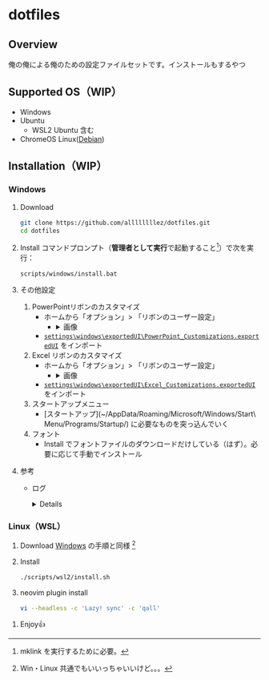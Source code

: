 # dotfiles

## Overview
俺の俺による俺のための設定ファイルセットです。インストールもするやつ

## Supported OS（WIP）
- Windows
- Ubuntu
    - WSL2 Ubuntu 含む
- ChromeOS Linux([Debian](https://support.google.com/chromebook/answer/9145439))

## Installation（WIP）

### Windows

1. Download

   ```bash
   git clone https://github.com/allllllllez/dotfiles.git
   cd dotfiles
   ```

1. Install
   コマンドプロンプト（**管理者として実行**で起動すること[^1]）で次を実行：

   ```command
   scripts/windows/install.bat
   ```

1. その他設定
    1. PowerPointリボンのカスタマイズ
        - ホームから「オプション」> 「リボンのユーザー設定」
            - <details>
              <summary>画像</summary>

              ![alt text](images/image_1.png)
              </details>
        - [`settings\windows\exportedUI\PowerPoint_Customizations.exportedUI`](./settings/windows/exportedUI/PowerPoint_Customizations.exportedUI) をインポート
    1. Excel リボンのカスタマイズ
        - ホームから「オプション」> 「リボンのユーザー設定」
            - <details>
              <summary>画像</summary>

              ![alt text](images/image_2.png)
              </details>
        - [`settings\windows\exportedUI\Excel_Customizations.exportedUI`](./settings/windows/exportedUI/Excel_Customizations.exportedUI) をインポート
    1. スタートアップメニュー
        - [スタートアップ](~/AppData/Roaming/Microsoft/Windows/Start\ Menu/Programs/Startup/) に必要なものを突っ込んでいく
    1. フォント
        - Install でフォントファイルのダウンロードだけしている（はず）。必要に応じて手動でインストール

1. 参考
    - ログ  
      <details>

      ```log
      $ winget.exe list | grep winget
      NVM for Windows 1.2.2                   CoreyButler.NVMforWindows               1.2.2                            winget
      Docker Desktop                          Docker.DockerDesktop                    4.42.1                           winget
      Git                                     Git.Git                                 2.50.0                           winget
      Microsoft 365 Apps for enterprise - en… Microsoft.Office                        16.0.18827.20164                 winget
      Microsoft 365 Apps for enterprise - ja… Microsoft.Office                        16.0.18827.20164                 winget
      Microsoft OneDrive                      Microsoft.OneDrive                      25.095.0518.0002                 winget
      Unity 6000.0.51f1                       Unity.Unity.6000                        6000.0.51f1                      winget
      Microsoft Visual C++ 2010  x64 Redistr… Microsoft.VCRedist.2010.x64             10.0.40219                       winget
      Google Chrome                           Google.Chrome                           131.0.6778.86     137.0.7151.120 winget
      AWS Command Line Interface v2           Amazon.AWSCLI                           2.27.40.0                        winget
      Google Cloud SDK                        Google.CloudSDK                         Unknown           527.0.0        winget
      Microsoft Edge                          Microsoft.Edge                          137.0.3296.93                    winget
      OBS Studio                              OBSProject.OBSStudio                    31.0.3                           winget
      Microsoft Visual C++ 2013 Redistributa… Microsoft.VCRedist.2013.x64             12.0.30501.0      12.0.40664.0   winget
      Microsoft Windows Desktop Runtime - 6.… Microsoft.DotNet.DesktopRuntime.6       6.0.36                           winget
      Microsoft Visual C++ 2015-2019 Redistr… Microsoft.VCRedist.2015+.x86            14.28.29914.0     14.44.35211.0  winget
      Chrome Remote Desktop Host              Google.ChromeRemoteDesktopHost          138.0.7204.6                     winget
      Microsoft Visual C++ 2015-2022 Redistr… Microsoft.VCRedist.2015+.x64            14.42.34433.0     14.44.35211.0  winget
      Epic Games Launcher                     EpicGames.EpicGamesLauncher             1.3.149.0                        winget
      Microsoft Windows Desktop Runtime - 8.… Microsoft.DotNet.DesktopRuntime.8       8.0.16            8.0.17         winget
      Obsidian                                Obsidian.Obsidian                       1.8.10                           winget
      jq                                      jqlang.jq                               1.8.0                            winget
      fzf                                     junegunn.fzf                            0.62.0                           winget
      Ollama version 0.9.2                    Ollama.Ollama                           0.9.2                            winget
      Microsoft Visual Studio Code (User)     Microsoft.VisualStudioCode              1.101.1                          winget
      Ubuntu                                  Canonical.Ubuntu                        2404.1.68.0                      winget
      Microsoft Teams                         Microsoft.Teams                         25153.1010.3727.…                winget
      アプリ インストーラー                   Microsoft.AppInstaller                  1.25.390.0                       winget
      Microsoft.UI.Xaml.2.7                   Microsoft.UI.Xaml.2.7                   7.2409.9001.0                    winget
      Microsoft.UI.Xaml.2.7                   Microsoft.UI.Xaml.2.7                   7.2409.9001.0                    winget
      Microsoft.UI.Xaml.2.8                   Microsoft.UI.Xaml.2.8                   8.2501.31001.0                   winget
      Microsoft.UI.Xaml.2.8                   Microsoft.UI.Xaml.2.8                   8.2501.31001.0                   winget
      Microsoft Visual C++ 2015 UWP Desktop … Microsoft.VCLibs.Desktop.14             14.0.33728.0                     winget
      Microsoft Visual C++ 2015 UWP Desktop … Microsoft.VCLibs.Desktop.14             14.0.33728.0                     winget
      Windows ターミナル                      Microsoft.WindowsTerminal               1.22.11141.0                     winget
      Windows Package Manager Source (winget… MSIX\Microsoft.Winget.Source_2025.623.… 2025.623.652.29   
      ```
      </details>

[^1]: mklink を実行するために必要。

### Linux（WSL）
1. Download
   [Windows](#windows) の手順と同様 [^2]

1. Install

   ```bash session
   ./scripts/wsl2/install.sh
   ```

2. neovim plugin install

   ```bash
   vi --headless -c 'Lazy! sync' -c 'qall'
   ```

[^2]: Win・Linux 共通でもいいっちゃいいけど。。。

1. Enjoy👍

